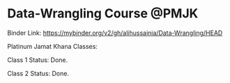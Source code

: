 # Data-Wrangling Course @PMJK

Binder Link: https://mybinder.org/v2/gh/alihussainia/Data-Wrangling/HEAD

Platinum Jamat Khana Classes:

Class 1 Status: Done.

Class 2 Status: Done.
